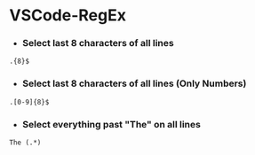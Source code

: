 # VSCode-RegEx

* ### Select last 8 characters of all lines
```
.{8}$
```

* ### Select last 8 characters of all lines (Only Numbers)
```
.[0-9]{8}$
```

* ### Select everything past "The" on all lines
```
The (.*)
```
